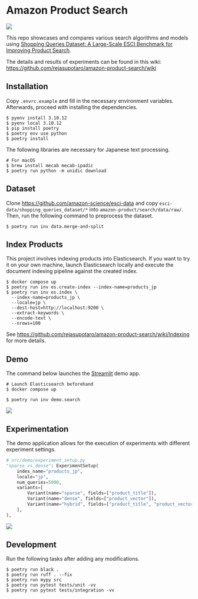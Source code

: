 # Amazon Product Search

![](https://github.com/rejasupotaro/amazon-product-search/actions/workflows/lint_and_test.yml/badge.svg)

This repo showcases and compares various search algorithms and models using [Shopping Queries Dataset: A Large-Scale ESCI Benchmark for Improving Product Search](https://github.com/amazon-science/esci-data).

The details and results of experiments can be found in this wiki: https://github.com/rejasupotaro/amazon-product-search/wiki

## Installation

Copy `.envrc.example` and fill in the necessary environment variables. Afterwards, proceed with installing the dependencies.

```shell
$ pyenv install 3.10.12
$ pyenv local 3.10.12
$ pip install poetry
$ poetry env use python
$ poetry install
```

The following libraries are necessary for Japanese text processing.

```shell
# For macOS
$ brew install mecab mecab-ipadic
$ poetry run python -m unidic download
```

## Dataset

Clone https://github.com/amazon-science/esci-data and copy `esci-data/shopping_queries_dataset/*` into `amazon-product/search/data/raw/`. Then, run the following command to preprocess the dataset.

```shell
$ poetry run inv data.merge-and-split
```

## Index Products

This project involves indexing products into Elasticsearch. If you want to try it on your own machine, launch Elasticsearch locally and execute the document indexing pipeline against the created index.

```shell
$ docker compose up
$ poetry run inv es.create-index --index-name=products_jp
$ poetry run inv es.index \
  --index-name=products_jp \
  --locale=jp \
  --dest-host=http://localhost:9200 \
  --extract-keywords \
  --encode-text \
  --nrows=100
```

See https://github.com/rejasupotaro/amazon-product-search/wiki/Indexing for more details.

## Demo

The command below launches the [Streamlit](https://streamlit.io/) demo app.

```shell
# Launch Elasticsearch beforehand
$ docker compose up

$ poetry run inv demo.search
```

![](https://user-images.githubusercontent.com/883148/203654537-8b495c9c-f8af-4c3f-90f9-60edacf647b9.png)

## Experimentation

The demo application allows for the execution of experiments with different experiment settings.

```python
# src/demo/experiment_setup.py
"sparse_vs_dense": ExperimentSetup(
    index_name="products_jp",
    locale="jp",
    num_queries=5000,
    variants=[
        Variant(name="sparse", fields=["product_title"]),
        Variant(name="dense", fields=["product_vector"]),
        Variant(name="hybrid", fields=["product_title", "product_vector"]),
    ],
),
```

![](https://user-images.githubusercontent.com/883148/199724869-f8c51c10-da16-42de-a2fe-bf112864c083.png)

## Development

Run the following tasks after adding any modifications.

```shell
$ poetry run black .
$ poetry run ruff . --fix
$ poetry run mypy src
$ poetry run pytest tests/unit -vv
$ poetry run pytest tests/integration -vv
```
